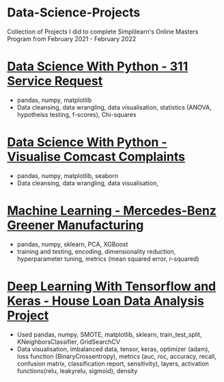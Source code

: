 # Data-Science-Projects
Collection of Projects I did to complete Simplilearn's Online Masters Program from February 2021 - February 2022

# [Data Science With Python - 311 Service Request](https://github.com/Jlod95/AI-Engineering-Masters/blob/main/1_Data%20science%20with%20python/1_311%20Service%20Requests.ipynb)
* pandas, numpy, matplotlib
* Data cleansing, data wrangling, data visualisation, statistics (ANOVA, hypotheiss testing, f-scores), Chi-squares

# [Data Science With Python - Visualise Comcast Complaints](https://github.com/Jlod95/AI-Engineering-Masters/blob/main/1_Data%20science%20with%20python/1_Visualise%20Comcast%20Complaints.ipynb)
* pandas, numpy, matplotlib, seaborn
* Data cleansing, data wrangling, data visualisation,

# [Machine Learning - Mercedes-Benz Greener Manufacturing](https://github.com/Jlod95/AI-Engineering-Masters/blob/main/2_Machine%20Learning/2_Mercedes-Benz%20Greener%20Manufacturing.ipynb)
* pandas, numpy, sklearn, PCA, XGBoost
* training and testing, encoding, dimensionality reduction, hyperparameter tuning, metrics (mean squared error, r-squared)

# [Deep Learning With Tensorflow and Keras - House Loan Data Analysis Project](https://github.com/Jlod95/AI-Engineering-Masters/blob/main/3_Deep%20Learning%20With%20Keras%20and%20Tensorflow/House%20Loan%20Data%20Analysis%20Project.ipynb)
* Used pandas, numpy, SMOTE, matplotlib, sklearn, train_test_split, KNeighborsClassifier, GridSearchCV
* Data visualisation, imbalanced data, tensor, keras, optimizer (adam), loss function (BinaryCrossentropy), metrics (auc, roc, accuracy, recall, confusion matrix, classification report, sensitivity), layers, activation functions(relu, leakyrelu, sigmoid), density
